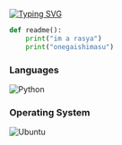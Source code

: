[![Typing SVG](https://readme-typing-svg.demolab.com/?lines=u+can+call+me+sean;just+a+chill+guy)](https://git.io/typing-svg)

```python
def readme():
    print("im a rasya")
    print("onegaishimasu")

```
### Languages 
![Python](https://img.shields.io/badge/Python-3776AB?style=for-the-badge&logo=python&logoColor=white)

### Operating System
![Ubuntu](https://img.shields.io/badge/Ubuntu-4F46E5?style=for-the-badge&logo=Ubuntu&logoColor=orange)
